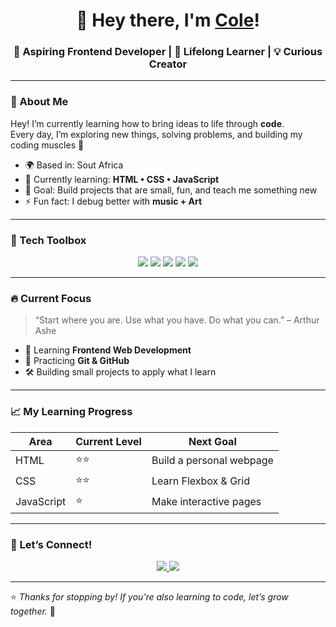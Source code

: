 <h1 align="center">👋 Hey there, I'm <a href="#">Cole</a>!</h1>
<h3 align="center">🚀 Aspiring Frontend Developer | 🌱 Lifelong Learner | 💡 Curious Creator</h3>

---

### 🧠 About Me
Hey! I’m currently learning how to bring ideas to life through **code**.  
Every day, I’m exploring new things, solving problems, and building my coding muscles 💪  

- 🌍 Based in: Sout Africa
- 🧩 Currently learning: **HTML • CSS • JavaScript**  
- 🎯 Goal: Build projects that are small, fun, and teach me something new  
- ⚡ Fun fact: I debug better with **music + Art**

---

### 🧰 Tech Toolbox

<p align="center">
  <img src="https://img.shields.io/badge/Code-HTML5-orange?style=for-the-badge&logo=html5" />
  <img src="https://img.shields.io/badge/Code-CSS3-blue?style=for-the-badge&logo=css3" />
  <img src="https://img.shields.io/badge/Code-JavaScript-yellow?style=for-the-badge&logo=javascript" />
  <img src="https://img.shields.io/badge/Tools-VS%20Code-007ACC?style=for-the-badge&logo=visualstudiocode" />
  <img src="https://img.shields.io/badge/Tools-GitHub-181717?style=for-the-badge&logo=github" />
</p>

---

### 🔥 Current Focus
> “Start where you are. Use what you have. Do what you can.” – Arthur Ashe  

- 🌱 Learning **Frontend Web Development**  
- 🧩 Practicing **Git & GitHub**  
- 🛠️ Building small projects to apply what I learn  

---

### 📈 My Learning Progress
| Area | Current Level | Next Goal |
|------|----------------|------------|
| HTML | ⭐⭐ | Build a personal webpage |
| CSS | ⭐⭐ | Learn Flexbox & Grid |
| JavaScript | ⭐ | Make interactive pages |

---

### 🤝 Let’s Connect!

<p align="center">
  <a href="https://linkedin.com/in/yourprofile">
    <img src="https://img.shields.io/badge/LinkedIn-Connect-blue?style=for-the-badge&logo=linkedin" />
  </a>
  <a href="mailto:yourname@email.com">
    <img src="https://img.shields.io/badge/Email-Say%20Hi!-lightgrey?style=for-the-badge&logo=gmail" />
  </a>
</p>

---

⭐️ *Thanks for stopping by! If you’re also learning to code, let’s grow together.* 🌱
